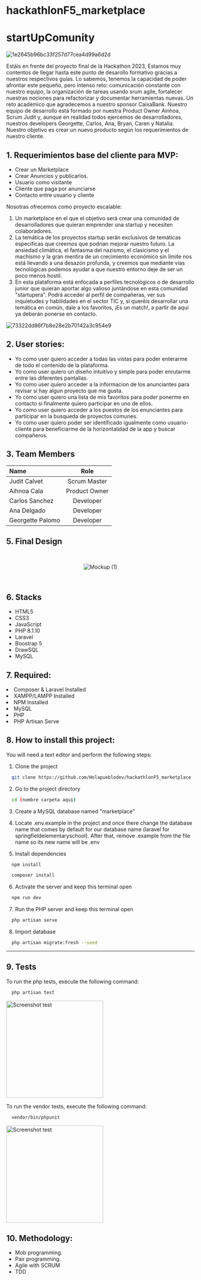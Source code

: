 # hackathlonF5_marketplace
<h1>startUpComunity</h1>

![1e2645b96bc33f257d77cea4d99a6d2d](https://user-images.githubusercontent.com/114645883/221011831-0dff3969-b7db-4d7b-af22-2ec5194f05ed.png)

<p> Estáis en frente del proyecto final de la Hackathon 2023, Estamos muy contentos de llegar hasta este punto de desarollo formativo gracias a nuestros respectivos guías. Lo sabemos, tenemos la capacidad de poder afrontar este pequeño, pero intenso reto: comunicación constante con nuestro equipo, la organización de tareas usando srum agile, fortalecer nuestras nociones para refactorizar y documentar herramientas nuevas. Un reto académico que agradecemos a nuestro sponsor CaixaBank. Nuestro equipo de desarrollo está formado por nuestra Product Owner Ainhoa, Scrum Judit y, aunque en realidad todos ejercemos de desarrolladores, nuestros developers Georgette, Carlos, Ana, Bryan, Caren y Natalia. Nuestro objetivo es crear un nuevo producto según los requerimientos de nuestro cliente. <p>
  
<h2>1. Requerimientos base del cliente para MVP:</h2>
<ul>
 <li> Crear un Marketplace </li>
<li> Crear Anuncios y publicarlos.</li>
<li> Usuario como visitante</li>
<li> Cliente que paga por anunciarse</li>
<li> Contacto entre usuario y cliente </li>
</ul>

Nosotras ofrecemos como proyecto escalable:
1. Un marketplace en el que el objetivo será crear una comunidad de desarrolladores que quieran emprender una startup y necesiten colaboradores.
2. La temática de los proyectos startup serán exclusivos de temáticas especificas que creemos que podrían mejorar nuestro futuro. La ansiedad climática, el fantasma del nazismo, el clasicismo y el machismo y la gran mentira de un crecimiento económico sin límite nos está llevando a una desazón profunda, y creemos que mediante vías tecnológicas podemos ayudar a que nuestro entorno deje de ser un poco menos hostil.
3. En esta plataforma está enfocada a perfiles tecnológicos o de desarrollo junior que quieran aportar algo valioso juntándose en esta comunidad "startupera". Podrá acceder al perfil de compañeras, ver sus inquietudes y habilidades en el sector TIC y, si queréis desarrollar una temática en común, dale a los favoritos, ¡Es un match!, a partir de aquí ya deberán ponerse en contacto.

![73322dd86f7b8e28e2b70142a3c954e9](https://user-images.githubusercontent.com/114645883/221011982-27967cc4-1387-4987-aad3-806f5d47c519.png)

<h2>2. User stories:</h2>
<ul>
<li>Yo como user quiero acceder a todas las vistas para poder enterarme de todo el contenido de la plataforma. </li>
<li>Yo como user quiero un diseño intuitivo y simple para poder enrutarme entre las diferentes pantallas.</li>
<li>Yo como user quiero acceder a la informacion de los anunciantes para revisar si hay algun proyecto que me gusta.</li>
<li>Yo como user quiero una lista de mis favoritos para poder ponerme en contacto si finalmente quiero participar en uno de ellos.</li>
<li>Yo como user quiero acceder a los puestos de los enunciantes para participar en la busqueda de proyectos comunes.</li>
<li>Yo como user quiero poder ser identificado igualmente como usuario-cliente para beneficiarme de la horizontalidad de la app y buscar compañeros.</li>
</ul>


## 3. Team Members

| Name | Role | 
| :--- | :---: | 
| Judit Calvet |  Scrum Master |
| Aihnoa Cala | Product Owner | 
| Carlos Sanchez  | Developer | 
| Ana Delgado | Developer |
| Georgette Palomo | Developer| 


<h2>5. Final Design</h2> 
<div style="heigth:auto; display:flex; flex-wrap:wrap; justify-content:center; padding:1rem">

![Mockup (1)](https://user-images.githubusercontent.com/114645883/221018815-95c1c4e6-3d78-4cf4-87dd-b1c1ed8a4a92.png)

</div>


<h2>6. Stacks</h2>
<ul>
<li>HTML5</li>
<li>CSS3</li>
<li>JavaScript</li>
<li>PHP 8.1.10</li>
<li>Laravel</li>
<li>Boostrap 5</li>
<li>DrawSQL</li>
<li>MySQL</li>
</ul>

<h2>7. Required:</h2>
<li>Composer & Laravel Installed</li>
<li>XAMPP/LAMPP Installed</li>
<li>NPM Installed</li>
<li>MySQL</li>
<li>PHP</li>
<li>PHP Artisan Serve</li>

<h2>8. How to install this project:</h2>

You will need a text editor and perform the following steps:

1. Clone the project
```bash
  git clone https://github.com/Holapueblodev/hackathlonF5_marketplace
```

2. Go to the project directory
```bash
  cd (nombre carpeta aquí)
```

3. Create a MySQL database named "marketplace"

4. Locate .env.example in the project and once there change the database name that comes by default for our database name (laravel for springfieldelementaryschool). After that, remove .example from the file name so its new name will be .env

5. Install dependencies
```bash
  npm install
```
```bash
  composer install
```

6. Activate the server and keep this terminal open
```bash
  npm run dev
```

7. Run the PHP server and keep this terminal open
```bash
  php artisan serve
```

8. Import database
```bash
  php artisan migrate:fresh --seed
```

***

 <h2>9. Tests</h2>

To run the php tests, execute the following command:
```bash
  php artisan test
```
<img width="259" alt="Screenshot test" src="public/css/img/phpTest.png">


To run the vendor tests, execute the following command:
```bash
  vendor/bin/phpunit
```
<img width="259" alt="Screenshot test" src="public/css/img/vendorTest.png">


<h2>10. Methodology:</h2>
<ul>
<li>Mob programming.</li>
<li>Pair programming.</li>
<li>Agile with SCRUM</li>
<li>TDD</li> 
